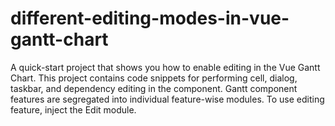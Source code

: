# different-editing-modes-in-vue-gantt-chart
A quick-start project that shows you how to enable editing in the Vue Gantt Chart. This project contains code snippets for performing cell, dialog, taskbar, and dependency editing in the component. Gantt component features are segregated into individual feature-wise modules. To use editing feature, inject the Edit module.
